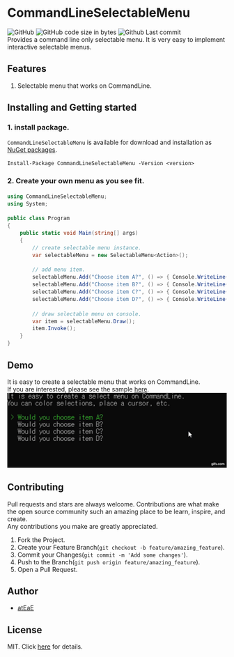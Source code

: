 # CommandLineSelectableMenu
![GitHub](https://img.shields.io/github/license/atEaE/commandLineSelectableMenu)
![GitHub code size in bytes](https://img.shields.io/github/languages/code-size/atEaE/commandLineSelectableMenu)
![Github Last commit](https://img.shields.io/github/last-commit/atEaE/commandLineSelectableMenu)  
Provides a command line only selectable menu. It is very easy to implement interactive selectable menus.

## Features
1. Selectable menu that works on CommandLine.

## Installing and Getting started
### 1. install package.
`CommandLineSelectableMenu` is available for download and installation as [NuGet packages](https://www.nuget.org/packages/CommandLineSelectableMenu/).
```
Install-Package CommandLineSelectableMenu -Version <version>
```

### 2. Create your own menu as you see fit.

```csharp
using CommandLineSelectableMenu;
using System;

public class Program
{
    public static void Main(string[] args)
    {
        // create selectable menu instance.
        var selectableMenu = new SelectableMenu<Action>();

        // add menu item.
        selectableMenu.Add("Choose item A?", () => { Console.WriteLine("A Selected!!"); });
        selectableMenu.Add("Choose item B?", () => { Console.WriteLine("B Selected!!"); });
        selectableMenu.Add("Choose item C?", () => { Console.WriteLine("C Selected!!"); });
        selectableMenu.Add("Choose item D?", () => { Console.WriteLine("D Selected!!"); });

        // draw selectable menu on console.
        var item = selectableMenu.Draw();
        item.Invoke();
    }
}
```

## Demo
It is easy to create a selectable menu that works on CommandLine.  
If you are interested, please see the sample [here](https://github.com/atEaE/commandLineSelectableMenu/tree/master/examples/SelectableMenuExample).  
![example-selectable-menu](./docs/images/sample-selectable-menu.gif)
## Contributing
Pull requests and stars are always welcome.
Contributions are what make the open source community such an amazing place to be learn, inspire, and create.   
Any contributions you make are greatly appreciated.

1. Fork the Project.
2. Create your Feature Branch(`git checkout -b feature/amazing_feature`).
3. Commit your Changes(`git commit -m 'Add some changes'`).
4. Push to the Branch(`git push origin feature/amazing_feature`).
5. Open a Pull Request.

## Author
- [atEaE](https://github.com/atEaE)

## License
MIT. Click [here](./LICENSE) for details.